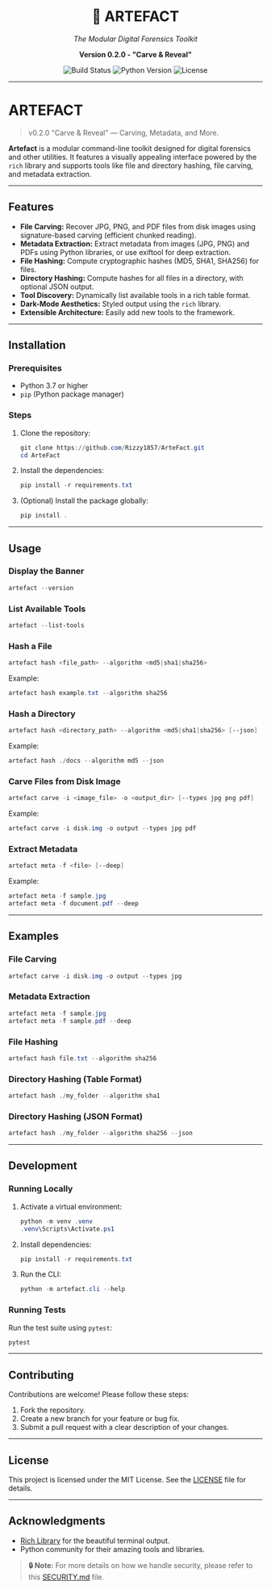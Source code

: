 <h1 align="center">🧠 ARTEFACT</h1>
<p align="center"><i>The Modular Digital Forensics Toolkit</i></p>
<p align="center"><b>Version 0.2.0 - "Carve & Reveal"</b></p>
<p align="center">
  <img src="https://img.shields.io/badge/build-passing-brightgreen?style=flat-square" alt="Build Status"/>
  <img src="https://img.shields.io/badge/python-3.7+-blue?style=flat-square" alt="Python Version"/>
  <img src="https://img.shields.io/badge/license-MIT-yellow?style=flat-square" alt="License"/>
</p>

---

# ARTEFACT
>
> v0.2.0 "Carve & Reveal" — Carving, Metadata, and More.

**Artefact** is a modular command-line toolkit designed for digital forensics and other utilities. It features a visually appealing interface powered by the `rich` library and supports tools like file and directory hashing, file carving, and metadata extraction.

---

## Features

- **File Carving:** Recover JPG, PNG, and PDF files from disk images using signature-based carving (efficient chunked reading).
- **Metadata Extraction:** Extract metadata from images (JPG, PNG) and PDFs using Python libraries, or use exiftool for deep extraction.
- **File Hashing:** Compute cryptographic hashes (MD5, SHA1, SHA256) for files.
- **Directory Hashing:** Compute hashes for all files in a directory, with optional JSON output.
- **Tool Discovery:** Dynamically list available tools in a rich table format.
- **Dark-Mode Aesthetics:** Styled output using the `rich` library.
- **Extensible Architecture:** Easily add new tools to the framework.

---

## Installation

### Prerequisites

- Python 3.7 or higher
- `pip` (Python package manager)

### Steps

1. Clone the repository:

   ```powershell
   git clone https://github.com/Rizzy1857/ArteFact.git
   cd ArteFact
   ```

2. Install the dependencies:

   ```powershell
   pip install -r requirements.txt
   ```

3. (Optional) Install the package globally:

   ```powershell
   pip install .
   ```

---

## Usage

### Display the Banner

```powershell
artefact --version
```

### List Available Tools

```powershell
artefact --list-tools
```

### Hash a File

```powershell
artefact hash <file_path> --algorithm <md5|sha1|sha256>
```

Example:

```powershell
artefact hash example.txt --algorithm sha256
```

### Hash a Directory

```powershell
artefact hash <directory_path> --algorithm <md5|sha1|sha256> [--json]
```

Example:

```powershell
artefact hash ./docs --algorithm md5 --json
```

### Carve Files from Disk Image

```powershell
artefact carve -i <image_file> -o <output_dir> [--types jpg png pdf]
```

Example:

```powershell
artefact carve -i disk.img -o output --types jpg pdf
```

### Extract Metadata

```powershell
artefact meta -f <file> [--deep]
```

Example:

```powershell
artefact meta -f sample.jpg
artefact meta -f document.pdf --deep
```

---

## Examples

### File Carving

```powershell
artefact carve -i disk.img -o output --types jpg
```

### Metadata Extraction

```powershell
artefact meta -f sample.jpg
artefact meta -f sample.pdf --deep
```

### File Hashing

```powershell
artefact hash file.txt --algorithm sha256
```

### Directory Hashing (Table Format)

```powershell
artefact hash ./my_folder --algorithm sha1
```

### Directory Hashing (JSON Format)

```powershell
artefact hash ./my_folder --algorithm sha256 --json
```

---

## Development

### Running Locally

1. Activate a virtual environment:

   ```powershell
   python -m venv .venv
   .venv\Scripts\Activate.ps1
   ```

2. Install dependencies:

   ```powershell
   pip install -r requirements.txt
   ```

3. Run the CLI:

   ```powershell
   python -m artefact.cli --help
   ```

### Running Tests

Run the test suite using `pytest`:

```powershell
pytest
```

---

## Contributing

Contributions are welcome! Please follow these steps:

1. Fork the repository.
2. Create a new branch for your feature or bug fix.
3. Submit a pull request with a clear description of your changes.

---

## License

This project is licensed under the MIT License. See the [LICENSE](LICENSE) file for details.

---

## Acknowledgments

- [Rich Library](https://github.com/Textualize/rich) for the beautiful terminal output.
- Python community for their amazing tools and libraries.

> **🔒 Note:** For more details on how we handle security, please refer to this [SECURITY.md](SECURITY.md) file.

